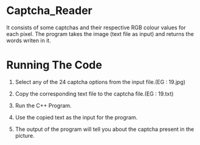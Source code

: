 # Captcha_Reader
It consists of some captchas and their respective RGB colour values for each pixel. The program takes the image (text file as input) and returns the words writen in it. 
# Running The Code
1) Select any of the 24 captcha options from the input file.(EG : 19.jpg)
  
2) Copy the corresponding text file to the captcha file.(EG : 19.txt)
  
3) Run the C++ Program.
  
4) Use the copied text as the input for the program.
  
5) The output of the program will tell you about the captcha present in the picture.
